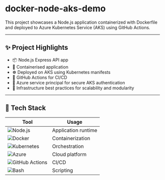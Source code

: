# docker-node-aks-demo

This project showcases a Node.js application containerized with Dockerfile and deployed to Azure Kubernetes Service (AKS) using GitHub Actions.

---

## ✨ Project Highlights

- 📦 Node.js Express API app
- 🐳 Containerised application
- ☸️ Deployed on AKS using Kubernetes manifests
- 🔁 GitHub Actions for CI/CD
- 🔐 Azure service principal for secure AKS authentication
- 🔧 Infrastructure best practices for scalability and modularity

---

## 🔧 Tech Stack

| Tool | Usage |
|------|-------|
| ![Node.js](https://img.shields.io/badge/Node.js-339933?logo=nodedotjs&logoColor=white&style=for-the-badge) | Application runtime |
| ![Docker](https://img.shields.io/badge/Docker-2496ED?logo=docker&logoColor=white&style=for-the-badge) | Containerization |
| ![Kubernetes](https://img.shields.io/badge/Kubernetes-326CE5?logo=kubernetes&logoColor=white&style=for-the-badge) | Orchestration |
| ![Azure](https://img.shields.io/badge/Azure-0078D4?logo=microsoftazure&logoColor=white&style=for-the-badge) | Cloud platform |
| ![GitHub Actions](https://img.shields.io/badge/GitHub%20Actions-2088FF?logo=githubactions&logoColor=white&style=for-the-badge) | CI/CD |
| ![Bash](https://img.shields.io/badge/Bash-4EAA25?logo=gnubash&logoColor=white&style=for-the-badge) | Scripting |



